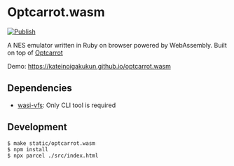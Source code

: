 # Optcarrot.wasm

[![Publish](https://github.com/kateinoigakukun/optcarrot.wasm/actions/workflows/publish.yml/badge.svg)](https://github.com/kateinoigakukun/optcarrot.wasm/actions/workflows/publish.yml)

A NES emulator written in Ruby on browser powered by WebAssembly. Built on top of <a href="https://github.com/mame/optcarrot" target="_blank">Optcarrot</a>

Demo: https://kateinoigakukun.github.io/optcarrot.wasm

## Dependencies

- [wasi-vfs](https://github.com/kateinoigakukun/wasi-vfs/): Only CLI tool is required

## Development

```console
$ make static/optcarrot.wasm
$ npm install
$ npx parcel ./src/index.html
```

